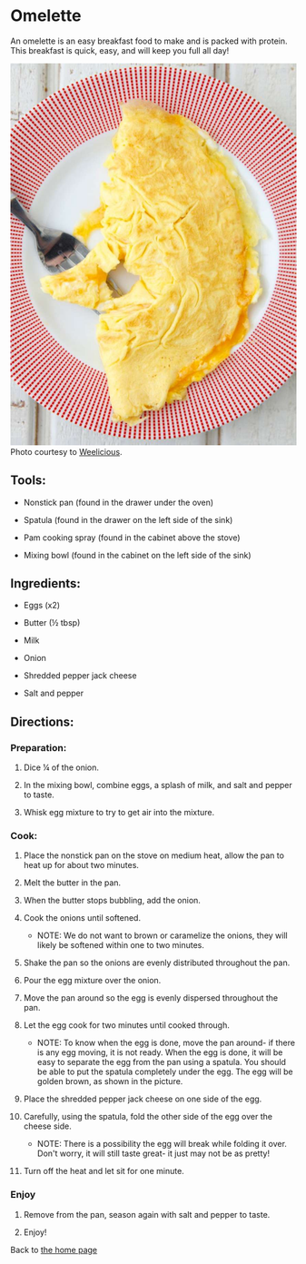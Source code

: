 
# Omelette

An omelette is an easy breakfast food to make and is packed with protein. This breakfast is quick, easy, and will keep you full all day!

![](../images/media/omelettepic.jpeg)
Photo courtesy to [Weelicious](https://weelicious.com/cheese-omelette/).

## Tools: 

-   Nonstick pan (found in the drawer under the oven)

-   Spatula (found in the drawer on the left side of the sink)

-   Pam cooking spray (found in the cabinet above the stove)

-   Mixing bowl (found in the cabinet on the left side of the sink)

## Ingredients: 

-   Eggs (x2)

-   Butter (½ tbsp)

-   Milk

-   Onion

-   Shredded pepper jack cheese

-   Salt and pepper

## Directions:

### Preparation: 

1. Dice ¼ of the onion.

2. In the mixing bowl, combine eggs, a splash of milk, and salt and
    pepper to taste.

3. Whisk egg mixture to try to get air into the mixture.

### Cook: 

1. Place the nonstick pan on the stove on medium heat, allow the pan to
    heat up for about two minutes.

2.  Melt the butter in the pan.

3. When the butter stops bubbling, add the onion.

4. Cook the onions until softened.

    -   NOTE: We do not want to brown or caramelize the onions, they
        will likely be softened within one to two minutes.

5. Shake the pan so the onions are evenly distributed throughout the pan.

6. Pour the egg mixture over the onion.

7. Move the pan around so the egg is evenly dispersed throughout the
    pan.

8.   Let the egg cook for two minutes until cooked through.
      -   NOTE: To know when the egg is done, move the pan around- if there is any egg moving, it is not ready. When the egg is done, it will be easy to separate the egg from the pan using a spatula. You should be able to put the spatula completely under the egg. The egg will be golden brown, as shown in the picture.
   

9.   Place the shredded pepper jack cheese on one side of the egg.

10.  Carefully, using the spatula, fold the other side of the egg over
    the cheese side.

       -   NOTE: There is a possibility the egg will break while folding it over. Don't worry, it will still taste great- it just may not be  as pretty!
  

  
11. Turn off the heat and let sit for one minute.

### Enjoy

1. Remove from the pan, season again with salt and pepper to taste.

2. Enjoy!

Back to [the home page](../index.html)